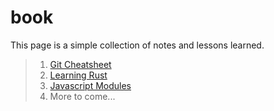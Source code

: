 # book
This page is a simple collection of notes and lessons learned.

> 1. [Git Cheatsheet](git-cheatsheet.md)
> 2. [Learning Rust](https://github.com/forewit/learning-rust)
> 3. [Javascript Modules](https://github.com/forewit/js-modules/)
> 4. More to come...